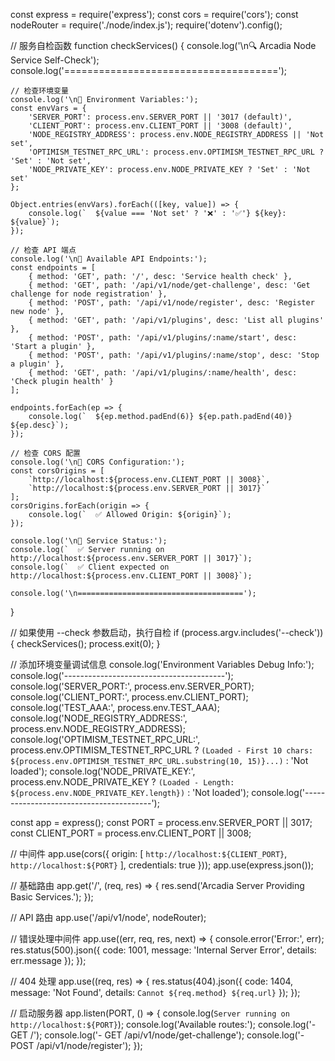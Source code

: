const express = require('express');
const cors = require('cors');
const nodeRouter = require('./node/index.js');
require('dotenv').config();

// 服务自检函数
function checkServices() {
    console.log('\n🔍 Arcadia Node Service Self-Check');
    console.log('=====================================');
    
    // 检查环境变量
    console.log('\n📌 Environment Variables:');
    const envVars = {
        'SERVER_PORT': process.env.SERVER_PORT || '3017 (default)',
        'CLIENT_PORT': process.env.CLIENT_PORT || '3008 (default)',
        'NODE_REGISTRY_ADDRESS': process.env.NODE_REGISTRY_ADDRESS || 'Not set',
        'OPTIMISM_TESTNET_RPC_URL': process.env.OPTIMISM_TESTNET_RPC_URL ? 'Set' : 'Not set',
        'NODE_PRIVATE_KEY': process.env.NODE_PRIVATE_KEY ? 'Set' : 'Not set'
    };
    
    Object.entries(envVars).forEach(([key, value]) => {
        console.log(`  ${value === 'Not set' ? '❌' : '✅'} ${key}: ${value}`);
    });

    // 检查 API 端点
    console.log('\n📌 Available API Endpoints:');
    const endpoints = [
        { method: 'GET', path: '/', desc: 'Service health check' },
        { method: 'GET', path: '/api/v1/node/get-challenge', desc: 'Get challenge for node registration' },
        { method: 'POST', path: '/api/v1/node/register', desc: 'Register new node' },
        { method: 'GET', path: '/api/v1/plugins', desc: 'List all plugins' },
        { method: 'POST', path: '/api/v1/plugins/:name/start', desc: 'Start a plugin' },
        { method: 'POST', path: '/api/v1/plugins/:name/stop', desc: 'Stop a plugin' },
        { method: 'GET', path: '/api/v1/plugins/:name/health', desc: 'Check plugin health' }
    ];
    
    endpoints.forEach(ep => {
        console.log(`  ${ep.method.padEnd(6)} ${ep.path.padEnd(40)} ${ep.desc}`);
    });

    // 检查 CORS 配置
    console.log('\n📌 CORS Configuration:');
    const corsOrigins = [
        `http://localhost:${process.env.CLIENT_PORT || 3008}`,
        `http://localhost:${process.env.SERVER_PORT || 3017}`
    ];
    corsOrigins.forEach(origin => {
        console.log(`  ✅ Allowed Origin: ${origin}`);
    });

    console.log('\n📌 Service Status:');
    console.log(`  ✅ Server running on http://localhost:${process.env.SERVER_PORT || 3017}`);
    console.log(`  ✅ Client expected on http://localhost:${process.env.CLIENT_PORT || 3008}`);
    
    console.log('\n=====================================');
}

// 如果使用 --check 参数启动，执行自检
if (process.argv.includes('--check')) {
    checkServices();
    process.exit(0);
}

// 添加环境变量调试信息
console.log('Environment Variables Debug Info:');
console.log('----------------------------------------');
console.log('SERVER_PORT:', process.env.SERVER_PORT);
console.log('CLIENT_PORT:', process.env.CLIENT_PORT);
console.log('TEST_AAA:', process.env.TEST_AAA);
console.log('NODE_REGISTRY_ADDRESS:', process.env.NODE_REGISTRY_ADDRESS);
console.log('OPTIMISM_TESTNET_RPC_URL:', process.env.OPTIMISM_TESTNET_RPC_URL ? 
    `(Loaded - First 10 chars: ${process.env.OPTIMISM_TESTNET_RPC_URL.substring(10, 15)}...)` : 
    'Not loaded');
console.log('NODE_PRIVATE_KEY:', process.env.NODE_PRIVATE_KEY ? 
    `(Loaded - Length: ${process.env.NODE_PRIVATE_KEY.length})` : 
    'Not loaded');
console.log('----------------------------------------');

const app = express();
const PORT = process.env.SERVER_PORT || 3017;
const CLIENT_PORT = process.env.CLIENT_PORT || 3008;

// 中间件
app.use(cors({
    origin: [
        `http://localhost:${CLIENT_PORT}`,
        `http://localhost:${PORT}`
    ],
    credentials: true
}));
app.use(express.json());

// 基础路由
app.get('/', (req, res) => {
    res.send('Arcadia Server Providing Basic Services.');
});

// API 路由
app.use('/api/v1/node', nodeRouter);

// 错误处理中间件
app.use((err, req, res, next) => {
    console.error('Error:', err);
    res.status(500).json({
        code: 1001,
        message: 'Internal Server Error',
        details: err.message
    });
});

// 404 处理
app.use((req, res) => {
    res.status(404).json({
        code: 1404,
        message: 'Not Found',
        details: `Cannot ${req.method} ${req.url}`
    });
});

// 启动服务器
app.listen(PORT, () => {
    console.log(`Server running on http://localhost:${PORT}`);
    console.log('Available routes:');
    console.log('- GET  /');
    console.log('- GET  /api/v1/node/get-challenge');
    console.log('- POST /api/v1/node/register');
}); 